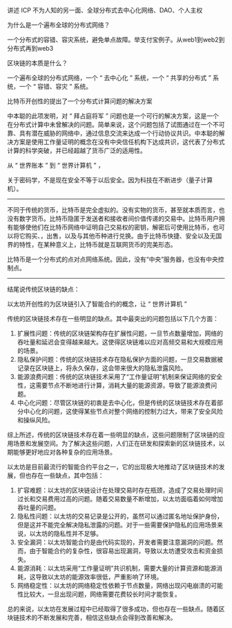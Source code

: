 讲述 ICP 不为人知的另一面、全球分布式去中心化网络、DAO、个人主权




为什么是一个遍布全球的分布式网络？

一个分布式的容错、容灾系统，避免单点故障。举支付宝例子。从web1到web2到分布式再到web3 



区块链的本质是什么？

一个遍布全球的分布式网络，一个 “ 去中心化 ” 系统，一个 “ 共享的分布式 ” 系统，一个 “ 容错、容灾 ” 系统。



比特币开创性的提出了一个分布式计算问题的解决方案

中本聪的此项发明，对 “ 拜占庭将军 ” 问题也是一个可行的解决方案，这是一个在分布式计算中未曾解决的问题。简单来说，这个问题包括了试图通过在一个不可靠、具有潜在威胁的网络中，通过信息交流来达成一个行动协议共识。中本聪的解决方案是使用工作量证明的概念在没有中央信任机构下达成共识，这代表了分布式计算的科学突破，并已经超越了货币广泛的适用性。



从 “ 世界账本 ” 到 “ 世界计算机 ” ，



关于密码学，不是现在安全不等于以后安全。因为科技在不断进步（量子计算机）。




---



不同于传统的货币，比特币是完全虚拟的。没有实物的货币，甚至就本质而言，也没有数字货币。比特币隐匿于发送者和接收者间价值传递的交易中。比特币用户拥有能够使他们在比特币网络中证明自己交易权的密钥，解密后可使用比特币，也可以将它购买、，出售，以及与其他币种进行兑换。由于比特币快捷、安全以及无国界的特性，在某种意义上，比特币就是互联网货币的完美形态。

比特币是一个分布式的点对点网络系统。因此，没有“中央”服务器，也没有中央控制点。


---





结尾说传统区块链的缺点：



以太坊开创性的为区块链引入了智能合约的概念，让 “ 世界计算机 ” 



传统的区块链技术存在一些明显的缺点。其中最突出的问题包括以下几个方面：

1. 扩展性问题：传统的区块链架构存在扩展性问题，一旦节点数量增加，网络的吞吐量和延迟会变得越来越大。这使得区块链难以应对高频交易和大规模应用的场景。
2. 隐私保护问题：传统的区块链技术存在隐私保护方面的问题，一旦交易数据被记录在区块链上，将永久保存，这会带来很大的隐私泄露风险。
3. 能源浪费问题：传统的区块链技术采用了“工作量证明”机制来保证网络的安全性，这需要节点不断地进行计算，消耗大量的能源资源，导致了能源浪费问题。
4. 中心化问题：尽管区块链的初衷是去中心化，但是传统的区块链技术存在着部分中心化的问题，这使得某些节点对整个网络的控制力过大，带来了安全风险和操纵风险。

综上所述，传统的区块链技术存在着一些明显的缺点，这些问题限制了区块链的应用场景和发展空间。为了解决这些问题，人们正在研发和探索新的区块链技术，以期能够更好地应对各种复杂的应用场景。



以太坊是目前最流行的智能合约平台之一，它的出现极大地推动了区块链技术的发展，但也存在一些缺点，其中包括：

1. 扩容难题：以太坊的区块链设计在处理交易时存在瓶颈，造成了交易处理时间过长和交易费用过高的问题。随着交易数量不断增加，以太坊面临着如何增加吞吐量的问题。
2. 隐私性问题：以太坊的交易记录是公开的，虽然可以通过匿名地址保护身份，但是这并不能完全解决隐私泄露的问题。对于一些需要保护隐私的应用场景来说，以太坊的隐私性并不足够。
3. 安全漏洞：以太坊智能合约是由代码实现的，开发者需要注意漏洞的问题。然而，由于智能合约的复杂性，很容易出现漏洞，导致以太坊遭受攻击和资金损失。
4. 能源消耗：以太坊采用“工作量证明”共识机制，需要大量的计算资源和能源消耗，这导致以太坊的能源效率很低，严重影响了环境。
5. 网络稳定性：以太坊的网络稳定性依赖于节点数量，网络出现闪电崩溃的可能性比较大，一旦出现问题，网络需要花费较长时间才能恢复。

总的来说，以太坊在发展过程中已经取得了很多成功，但也存在一些缺点。随着区块链技术的不断发展和完善，相信这些缺点会得到改善和解决。
